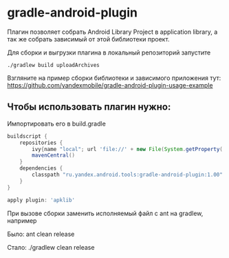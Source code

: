 gradle-android-plugin
============================

Плагин позволяет собрать Android Library Project в application library, а так же собрать зависимый от этой библиотеки проект.

Для сборки и выгрузки плагина в локальный репозиторий запустите

    ./gradlew build uploadArchives

Взгляните на пример сборки библиотеки и зависимого приложения тут:
https://github.com/yandexmobile/gradle-android-plugin-usage-example

Чтобы использовать плагин нужно:
--------------------------------

Импортировать его в build.gradle

~~~~groovy
buildscript {
    repositories {
        ivy{name "local"; url 'file://' + new File(System.getProperty('user.home'), '.yandex/ivy-repo').absolutePath}
        mavenCentral()
    }
    dependencies {
        classpath "ru.yandex.android.tools:gradle-android-plugin:1.00"
    }
}

apply plugin: 'apklib'
~~~~

При вызове сборки заменить исполняемый файл с ant на gradlew, например

Было: ant clean release

Стало: ./gradlew clean release
